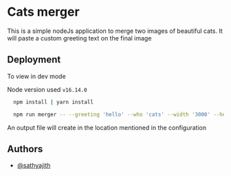 
# Cats merger

This is a simple nodeJs application to merge two images of beautiful cats. It will paste a custom greeting text on the final image



## Deployment

To view in dev mode

Node version used `v16.14.0`

```bash
  npm install | yarn install
```
```bash
  npm run merger -- --greeting 'hello' --who 'cats' --width '3000' --height '5000' --color 'Pink' --size '100'
```

An output file will create in the location mentioned in the configuration
## Authors

- [@sathyajith](https://github.com/lakmalsathyajith)

